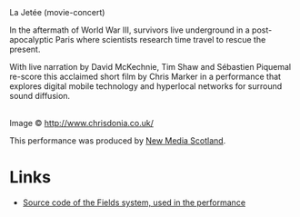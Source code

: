 <div class="container">
  <div class="title">La Jetée (movie-concert)</div>
  <div class="content"><p>In the aftermath of World War III, survivors live underground in a post-apocalyptic Paris where scientists research time travel to rescue the present.</p>
<p>With live narration by David McKechnie, Tim Shaw and Sébastien Piquemal re-score this acclaimed short film by Chris Marker in a performance that explores digital mobile technology and hyperlocal networks for surround sound diffusion.</p>
<p><img data-src="/images/projects/la-jetee-1.jpg" style="width:49%" />
<img data-src="/images/projects/la-jetee-2.jpg" style="width:49%" />
Image © <a href="http://www.chrisdonia.co.uk/">http://www.chrisdonia.co.uk/</a></p>
<p>This performance was produced by <a href="http://www.mediascot.org/">New Media Scotland</a>.</p>
<h1 id="links">Links</h1>
<ul>
<li><a href="http://github.com/sebpiq/fields">Source code of the Fields system, used in the performance</a></li>
</ul>
</div>
</div>